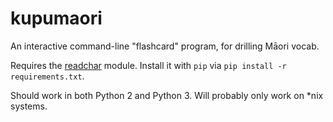 # kupumaori
An interactive command-line "flashcard" program, for drilling Māori vocab.

Requires the [readchar](https://pypi.org/project/readchar/) module. Install it with `pip` via `pip install -r requirements.txt`.

Should work in both Python 2 and Python 3. Will probably only work on *nix systems.
